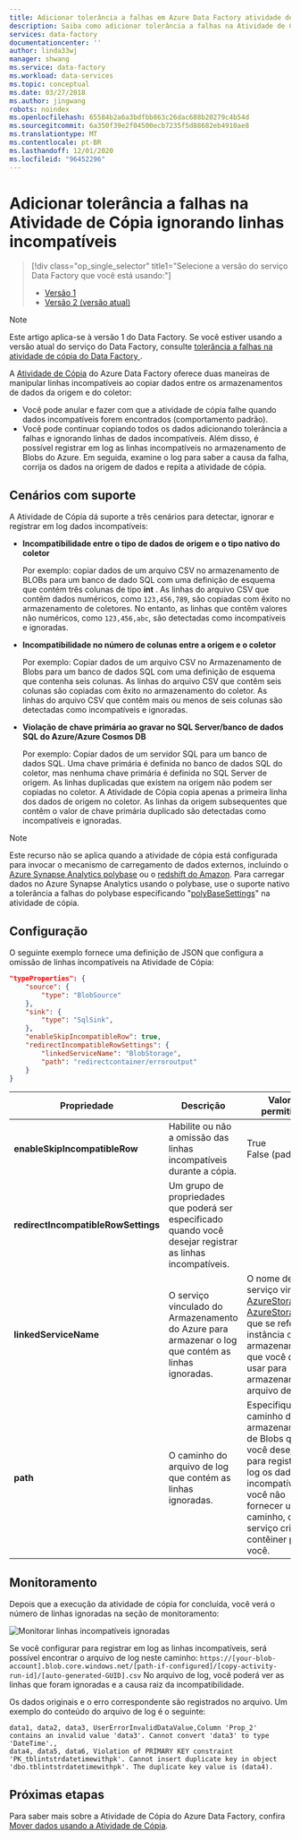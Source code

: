 ```yaml
---
title: Adicionar tolerância a falhas em Azure Data Factory atividade de cópia ignorando linhas incompatíveis
description: Saiba como adicionar tolerância a falhas na Atividade de Cópia do Azure Data Factory ignorando linhas incompatíveis durante a cópia
services: data-factory
documentationcenter: ''
author: linda33wj
manager: shwang
ms.service: data-factory
ms.workload: data-services
ms.topic: conceptual
ms.date: 03/27/2018
ms.author: jingwang
robots: noindex
ms.openlocfilehash: 65584b2a6a3bdfbb863c26dac688b20279c4b54d
ms.sourcegitcommit: 6a350f39e2f04500ecb7235f5d88682eb4910ae8
ms.translationtype: MT
ms.contentlocale: pt-BR
ms.lasthandoff: 12/01/2020
ms.locfileid: "96452296"
---
```

# <a name="add-fault-tolerance-in-copy-activity-by-skipping-incompatible-rows"></a>Adicionar tolerância a falhas na Atividade de Cópia ignorando linhas incompatíveis

> [!div class="op_single_selector" title1="Selecione a versão do serviço Data Factory que você está usando:"]
> * [Versão 1](data-factory-copy-activity-fault-tolerance.md)
> * [Versão 2 (versão atual)](../copy-activity-fault-tolerance.md)

> [!NOTE]
> Este artigo aplica-se à versão 1 do Data Factory. Se você estiver usando a versão atual do serviço do Data Factory, consulte [ tolerância a falhas na atividade de cópia do Data Factory ](../copy-activity-fault-tolerance.md).

A [Atividade de Cópia](data-factory-data-movement-activities.md) do Azure Data Factory oferece duas maneiras de manipular linhas incompatíveis ao copiar dados entre os armazenamentos de dados da origem e do coletor:

- Você pode anular e fazer com que a atividade de cópia falhe quando dados incompatíveis forem encontrados (comportamento padrão).
- Você pode continuar copiando todos os dados adicionando tolerância a falhas e ignorando linhas de dados incompatíveis. Além disso, é possível registrar em log as linhas incompatíveis no armazenamento de Blobs do Azure. Em seguida, examine o log para saber a causa da falha, corrija os dados na origem de dados e repita a atividade de cópia.

## <a name="supported-scenarios"></a>Cenários com suporte
A Atividade de Cópia dá suporte a três cenários para detectar, ignorar e registrar em log dados incompatíveis:

- **Incompatibilidade entre o tipo de dados de origem e o tipo nativo do coletor**

    Por exemplo: copiar dados de um arquivo CSV no armazenamento de BLOBs para um banco de dado SQL com uma definição de esquema que contém três colunas de tipo **int** . As linhas do arquivo CSV que contêm dados numéricos, como `123,456,789`, são copiadas com êxito no armazenamento de coletores. No entanto, as linhas que contêm valores não numéricos, como `123,456,abc`, são detectadas como incompatíveis e ignoradas.

- **Incompatibilidade no número de colunas entre a origem e o coletor**

    Por exemplo:  Copiar dados de um arquivo CSV no Armazenamento de Blobs para um banco de dados SQL com uma definição de esquema que contenha seis colunas. As linhas do arquivo CSV que contêm seis colunas são copiadas com êxito no armazenamento do coletor. As linhas do arquivo CSV que contêm mais ou menos de seis colunas são detectadas como incompatíveis e ignoradas.

- **Violação de chave primária ao gravar no SQL Server/banco de dados SQL do Azure/Azure Cosmos DB**

    Por exemplo:  Copiar dados de um servidor SQL para um banco de dados SQL. Uma chave primária é definida no banco de dados SQL do coletor, mas nenhuma chave primária é definida no SQL Server de origem. As linhas duplicadas que existem na origem não podem ser copiadas no coletor. A Atividade de Cópia copia apenas a primeira linha dos dados de origem no coletor. As linhas da origem subsequentes que contêm o valor de chave primária duplicado são detectadas como incompatíveis e ignoradas.

>[!NOTE]
>Este recurso não se aplica quando a atividade de cópia está configurada para invocar o mecanismo de carregamento de dados externos, incluindo o [Azure Synapse Analytics polybase](data-factory-azure-sql-data-warehouse-connector.md#use-polybase-to-load-data-into-azure-synapse-analytics) ou o [redshift do Amazon](data-factory-amazon-redshift-connector.md#use-unload-to-copy-data-from-amazon-redshift). Para carregar dados no Azure Synapse Analytics usando o polybase, use o suporte nativo a tolerância a falhas do polybase especificando "[polyBaseSettings](data-factory-azure-sql-data-warehouse-connector.md#sqldwsink)" na atividade de cópia.

## <a name="configuration"></a>Configuração
O seguinte exemplo fornece uma definição de JSON que configura a omissão de linhas incompatíveis na Atividade de Cópia:

```json
"typeProperties": {
    "source": {
        "type": "BlobSource"
    },
    "sink": {
        "type": "SqlSink",
    },
    "enableSkipIncompatibleRow": true,
    "redirectIncompatibleRowSettings": {
        "linkedServiceName": "BlobStorage",
        "path": "redirectcontainer/erroroutput"
    }
}
```

| Propriedade | Descrição | Valores permitidos | Obrigatório |
| --- | --- | --- | --- |
| **enableSkipIncompatibleRow** | Habilite ou não a omissão das linhas incompatíveis durante a cópia. | True<br/>False (padrão) | Não |
| **redirectIncompatibleRowSettings** | Um grupo de propriedades que poderá ser especificado quando você desejar registrar as linhas incompatíveis. | &nbsp; | Não |
| **linkedServiceName** | O serviço vinculado do Armazenamento do Azure para armazenar o log que contém as linhas ignoradas. | O nome de um serviço vinculado [AzureStorage](data-factory-azure-blob-connector.md#azure-storage-linked-service) ou [AzureStorageSas](data-factory-azure-blob-connector.md#azure-storage-sas-linked-service), que se refere à instância de armazenamento que você deseja usar para armazenar o arquivo de log. | No |
| **path** | O caminho do arquivo de log que contém as linhas ignoradas. | Especifique o caminho de armazenamento de Blobs que você deseja usar para registrar em log os dados incompatíveis. Se você não fornecer um caminho, o serviço criará um contêiner para você. | Não |

## <a name="monitoring"></a>Monitoramento
Depois que a execução da atividade de cópia for concluída, você verá o número de linhas ignoradas na seção de monitoramento:

![Monitorar linhas incompatíveis ignoradas](./media/data-factory-copy-activity-fault-tolerance/skip-incompatible-rows-monitoring.png)

Se você configurar para registrar em log as linhas incompatíveis, será possível encontrar o arquivo de log neste caminho: `https://[your-blob-account].blob.core.windows.net/[path-if-configured]/[copy-activity-run-id]/[auto-generated-GUID].csv` No arquivo de log, você poderá ver as linhas que foram ignoradas e a causa raiz da incompatibilidade.

Os dados originais e o erro correspondente são registrados no arquivo. Um exemplo do conteúdo do arquivo de log é o seguinte:
```
data1, data2, data3, UserErrorInvalidDataValue,Column 'Prop_2' contains an invalid value 'data3'. Cannot convert 'data3' to type 'DateTime'.,
data4, data5, data6, Violation of PRIMARY KEY constraint 'PK_tblintstrdatetimewithpk'. Cannot insert duplicate key in object 'dbo.tblintstrdatetimewithpk'. The duplicate key value is (data4).
```

## <a name="next-steps"></a>Próximas etapas
Para saber mais sobre a Atividade de Cópia do Azure Data Factory, confira [Mover dados usando a Atividade de Cópia](data-factory-data-movement-activities.md).
